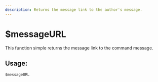 ```yaml
---
description: Returns the message link to the author's message.
---
```


# $messageURL

This function simple returns the message link to the command message.

## Usage:

```text
$messageURL
```

